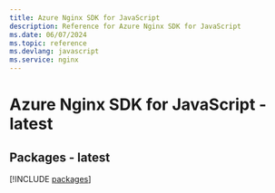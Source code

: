```yaml
---
title: Azure Nginx SDK for JavaScript
description: Reference for Azure Nginx SDK for JavaScript
ms.date: 06/07/2024
ms.topic: reference
ms.devlang: javascript
ms.service: nginx
---
```

# Azure Nginx SDK for JavaScript - latest
## Packages - latest
[!INCLUDE [packages](nginx-index.md)]